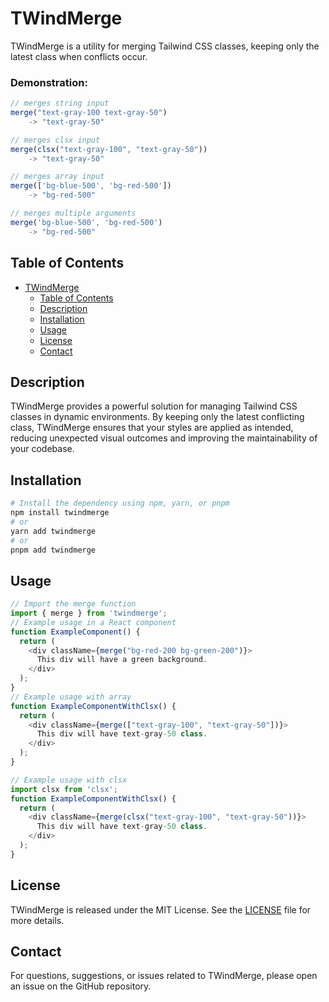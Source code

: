 # TWindMerge

TWindMerge is a utility for merging Tailwind CSS classes, keeping only the latest class when conflicts occur.

### Demonstration:


```typescript
// merges string input
merge("text-gray-100 text-gray-50")
    -> "text-gray-50"

// merges clsx input
merge(clsx("text-gray-100", "text-gray-50")) 
    -> "text-gray-50"

// merges array input
merge(['bg-blue-500', 'bg-red-500'])
    -> "bg-red-500"

// merges multiple arguments
merge('bg-blue-500', 'bg-red-500')
    -> "bg-red-500"
```

## Table of Contents

- [TWindMerge](#TWindMerge)
  - [Table of Contents](#table-of-contents)
  - [Description](#description)
  - [Installation](#installation)
  - [Usage](#usage)
  - [License](#license)
  - [Contact](#contact)

## Description

TWindMerge provides a powerful solution for managing Tailwind CSS classes in dynamic environments. 
By keeping only the latest conflicting class, TWindMerge ensures that your styles are applied as intended, reducing unexpected visual outcomes and improving the maintainability of your codebase.


## Installation

```bash
# Install the dependency using npm, yarn, or pnpm
npm install twindmerge
# or
yarn add twindmerge
# or
pnpm add twindmerge
```

## Usage

```typescript
// Import the merge function
import { merge } from 'twindmerge';
// Example usage in a React component
function ExampleComponent() {
  return (
    <div className={merge("bg-red-200 bg-green-200")}>
      This div will have a green background.
    </div>
  );
}
// Example usage with array
function ExampleComponentWithClsx() {
  return (
    <div className={merge(["text-gray-100", "text-gray-50"])}>
      This div will have text-gray-50 class.
    </div>
  );
}

// Example usage with clsx
import clsx from 'clsx';
function ExampleComponentWithClsx() {
  return (
    <div className={merge(clsx("text-gray-100", "text-gray-50"))}>
      This div will have text-gray-50 class.
    </div>
  );
}
```


## License

TWindMerge is released under the MIT License. See the [LICENSE](LICENSE) file for more details.

## Contact

For questions, suggestions, or issues related to TWindMerge, please open an issue on the GitHub repository.

